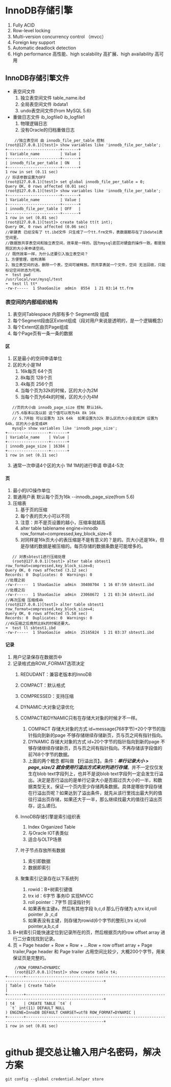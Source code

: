 # InnoDB存储引擎
1. Fully ACID
2. Row-level locking
3. Multi-version concurrency control （mvcc）
4. Foreign key support
5. Automatic deadlock detection
6. High performance 高性能、high scalability 高扩展、high availability 高可用

## InnoDB存储引擎文件
* 表空间文件
	1. 独立表空间文件 table_name.ibd
	2. 全局表空间文件 ibdata1
	3. undo表空间文件(from MySQL 5.6)
* 重做日志文件  ib_logfile0  ib_logfile1
	1. 物理逻辑日志
	2. 没有Oracle的归档重做日志

```
	//独立表空间 由 innodb_file_per_table 控制
(root@127.0.0.1)[test]> show variables like 'innodb_file_per_table';
+-----------------------+-------+
| Variable_name         | Value |
+-----------------------+-------+
| innodb_file_per_table | ON    |
+-----------------------+-------+
1 row in set (0.11 sec)
// 将该参数设置为OFF
(root@127.0.0.1)[test]> set global innodb_file_per_table = 0;
Query OK, 0 rows affected (0.01 sec)
(root@127.0.0.1)[test]> show variables like 'innodb_file_per_table';
+-----------------------+-------+
| Variable_name         | Value |
+-----------------------+-------+
| innodb_file_per_table | OFF   |
+-----------------------+-------+
1 row in set (0.01 sec)
(root@127.0.0.1)[test]> create table tt(t int);
Query OK, 0 rows affected (0.06 sec)
//新建表 已经没有了 tt.ibd文件 只生成了一个tt.frm文件，表数据都存在了ibdate1表空间里。
//数据放共享表空间和独立表空间，效率是一样的。因为mysql底层对硬盘的操作一致。都是按照区的大小来申请空间。
// 既然效率一样，为什么还要引入独立表空间？
1、方便管理，结构清晰 
2、独立表空间的话，删除一个表，空间可被释放。而共享表就一个文件，空间 无法回收，只能标记空间状态为可用。
➜  test pwd
/usr/local/var/mysql/test
➜  test ll tt*
-rw-r-----  1 ShaoGaoJie  admin  8554  1 21 03:14 tt.frm
```

	
### 表空间的内部组织结构
1. 表空间Tablespace 内部有多个 Segment段 组成
2. 每个Segment段由区Extent组成（段对用户来说是透明的，是一个逻辑概念）
3. 每个Extent区由页Page组成
4. 每个Page页有一条一条的数据

#### 区
1. 区是最小的空间申请单位
2. 区的大小是1M
   1. 16k每页  64个页
   2. 8k每页 128个页
   3. 4k每页 256个页
   4. 当每个页为32k的时候，区的大小为2M
   5. 当每个页为64k的时候，区的大小为4M
   
```
   //页的大小由 innodb_page_size 控制 默认16k。
   //5.6版本以及以前 这个值可以改为4k 8k 16k 
   // 5.7开始 可以设置为 32k 64k  如果设置为32k 那么区的大小会变成2M 设置为64k，区的大小会变成4M
   mysql> show variables like 'innodb_page_size';
+------------------+-------+
| Variable_name    | Value |
+------------------+-------+
| innodb_page_size | 16384 |
+------------------+-------+
1 row in set (0.11 sec)
```
   
3. 通常一次申请4个区的大小 1M 1M的进行申请 申请4-5次

#### 页
1. 最小的I/O操作单位
2. 普通用户表 默认每个页为16k --innodb_page_size(from 5.6)
3. 压缩表 
   	1. 基于页的压缩
   	2. 每个表的页大小可以不同
   	3. 注意：并不是页设置的越小，压缩率就越高
   	4. alter table tablename engine=innodb row_format=compressed,key_block_size=8
   	5. 对同样是16k页大小的表压缩是不是有意义的？是的。页大小还是16k，但是存储的数据是被压缩的。每页存储的数据条数是可能增多的。
   	
 ```
   	// 对表sbtest1进行压缩处理
   	(root@127.0.0.1)[test]> alter table sbtest1 row_format=compressed,key_block_size=8;
Query OK, 0 rows affected (3.12 sec)
Records: 0  Duplicates: 0  Warnings: 0
//处理之前
-rw-r-----  1 ShaoGaoJie  admin  30408704  1 16 07:59 sbtest1.ibd
//处理之后
-rw-r-----  1 ShaoGaoJie  admin  23068672  1 21 03:34 sbtest1.ibd
//再次压缩 压缩成4k
(root@127.0.0.1)[test]> alter table sbtest1 row_format=compressed,key_block_size=4;
Query OK, 0 rows affected (5.58 sec)
Records: 0  Duplicates: 0  Warnings: 0
//4k压缩之后竟然比8k的时候还要大。
➜  test ll sbtest1.ibd
-rw-r-----  1 ShaoGaoJie  admin  25165824  1 21 03:37 sbtest1.ibd
```
   	
#### 记录
1. 用户记录保存在数据页中
2. 记录格式由ROW_FORMAT选项决定
	1. REDUDANT：兼容老版本的InnoDB 
	2. COMPACT：默认格式
	3. COMPRESSED：支持压缩
	4. DYNAMIC:大对象记录优化
	5. COMPACT和DYNAMIC只有在存储大对象的时候才不一样。
	   1. COMPACT 存储大对象的方式 id+message(768字节)+20个字节的指针指向到新的page 不够存储继续存储新页，页与页之间有指针指向。
	   2. DYNAMIC 存储大对象的方式 id+20个字节的指针指向到新的page 不够存储继续存储新页，页与页之间有指针指向。不再存储该字段值的前768个字节的数据。
	   3. 上面的两个概念 都叫做 【行溢出页】。条件：***单行记录大小 > page_size/2 就会使用行溢出方式来对列进行存储***。并不一定仅仅发生在blob text字段列上，也并不是说blob text字段列一定会发生行溢出。决定是否行溢出的是单行记录大小是否超过页大小的一半，和数据类型无关。保证一个页内至少存储两条数据。具体是哪些字段存储在行溢出页呢？如果达到了溢出条件，就先从该行里找出最大列的值往行溢出页存储，如果还大于一半，那么继续找最大的值往行溢出页存，这么递归。
	   
	6. InnoDB存储引擎是索引组织表
		1. Index Organized Table
		2. 与Oracle IOT表类似
		3. 适合与OLTP场景
	7. 叶子节点存放所有数据
		1. 索引即数据
		2. 数据即索引
	8. 聚集索引记录存在以下系统列
		1. rowid：B+树索引键值
		2. trx id：6字节 事务ID 实现MVCC
		3. roll pointer：7字节 回滚指针列
		4. 如果表有主键a，然后有其他字段 b,c,d 那么行存储为 a,trx id,roll pointer ,b ,c,d
		5. 如果表没有主键，则存储为rowid(6个字节的整形),trx id,roll pointer,a,b,c,d
3. B+树索引只能快速定位到记录所在的页，然后根据页内的row offset array 进行二分查找找到记录。
4. 页 = Page header + Row + Row + ...Row + row offset array + Page trailer,Page header 和 Page trailer 占用空间比较少，大概200个字节，用来保证页是完整的。 

```
	//ROW_FORMAT=DYNAMIC
	(root@127.0.0.1)[test]> show create table t4;
+-------+--------------------------------------------------------------------------------------------------------+
| Table | Create Table                                                                                           |
+-------+--------------------------------------------------------------------------------------------------------+
| t4    | CREATE TABLE `t4` (
  `t` int(11) DEFAULT NULL
) ENGINE=InnoDB DEFAULT CHARSET=utf8 ROW_FORMAT=DYNAMIC |
+-------+--------------------------------------------------------------------------------------------------------+
1 row in set (0.01 sec)
	
```






# github 提交总让输入用户名密码，解决方案

```
git config --global credential.helper store

```


